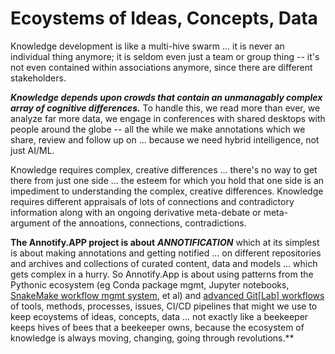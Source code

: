 # Ecoystems of Ideas, Concepts, Data

Knowledge development is like a multi-hive swarm ... it is never an individual thing anymore; it is seldom even just a team or group thing -- it's not even contained within associations anymore, since there are different stakeholders.

***Knowledge depends upon crowds that contain an unmanagably complex array of cognitive differences.***  To handle this, we read more than ever, we analyze far more data, we engage in conferences with shared desktops with people around the globe -- all the while we make annotations which we share, review and follow up on ... because we need hybrid intelligence, not just AI/ML.

Knowledge requires complex, creative differences ... there's no way to get there from just one side ... the esteem for which you hold that one side is an impediment to understanding the complex, creative differences. Knowledge requires different appraisals of lots of connections and contradictory information along with an ongoing derivative meta-debate or meta-argument of the annoations, connections, contradictions.

**The Annotify.APP project is about** ***ANNOTIFICATION*** which at its simplest is about making annotations and getting notified ... on different repositories and archives and collections of curated content, data and models ... which gets complex in a hurry. So Annotify.App is about using patterns from the Pythonic ecosystem (eg Conda package mgmt, Jupyter notebooks, [SnakeMake workflow mgmt system](https://snakemake.readthedocs.io/en/stable/), et al) and [advanced Git[Lab] workflows](https://docs.gitlab.com/ee/topics/gitlab_flow.html) of tools, methods, processes, issues, CI/CD pipelines that might we use to keep ecoystems of ideas, concepts, data ... not exactly like a beekeeper keeps hives of bees that a beekeeper owns, because the ecosystem of knowledge is always moving, changing, going through revolutions.**
